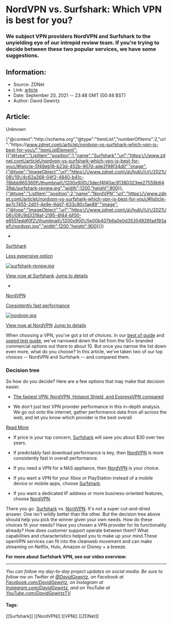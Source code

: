 # NordVPN vs. Surfshark: Which VPN is best for you?
### We subject VPN providers NordVPN and Surfshark to the unyielding eye of our intrepid review team. If you're trying to decide between these two popular services, we have some suggestions.

## Information:
+ Source: ZDNet
+ Link: [article](https://www.zdnet.com/article/nordvpn-vs-surfshark-which-vpn-is-best-for-you/)
+ Date: September 20, 2021 -- 23:48 GMT (00:48 BST)
+ Author: David Gewirtz


## Article:
Unknown


{"@context":"http:\/\/schema.org","@type":"ItemList","numberOfItems":2,"url":"https:\/\/www.zdnet.com\/article\/nordvpn-vs-surfshark-which-vpn-is-best-for-you\/","itemListElement":[{"@type":"ListItem","position":1,"name":"Surfshark","url":"https:\/\/www.zdnet.com\/article\/nordvpn-vs-surfshark-which-vpn-is-best-for-you\/#listicle-5f49eb18-b23d-452b-907d-ade2f98f34d0","image":{"@type":"ImageObject","url":"https:\/\/www.zdnet.com\/a\/hub\/i\/r\/2021\/08\/19\/4c62a268-04f2-4840-b41c-78bbb965360f\/thumbnail\/1200x900\/3decf4f40ac91380323ee27559b6439a\/surfshark-review.jpg","width":1200,"height":900}},{"@type":"ListItem","position":2,"name":"NordVPN","url":"https:\/\/www.zdnet.com\/article\/nordvpn-vs-surfshark-which-vpn-is-best-for-you\/#listicle-ae7c7455-2d01-4e9e-9dd7-633c80cfae89","image":{"@type":"ImageObject","url":"https:\/\/www.zdnet.com\/a\/hub\/i\/r\/2021\/06\/09\/9d3319af-2195-4f44-bf00-e6551eddf0f2\/thumbnail\/1200x900\/5e00b407b6a0e0d35354926fad193aef\/nordvpn.jpg","width":1200,"height":900}}]}

* 
[Surfshark](https://get.surfshark.net/aff_c?offer_id=50&aff_id=1511&source=ZDNET&aff_sub=zd-__COM_CLICK_ID__-dtp&aff_sub2=nordvpnvssurfshark) 


[Less expensive option](https://get.surfshark.net/aff_c?offer_id=50&aff_id=1511&source=ZDNET&aff_sub=zd-__COM_CLICK_ID__-dtp&aff_sub2=nordvpnvssurfshark) 

[![surfshark-review.jpg](https://www.zdnet.com/a/hub/i/r/2021/08/19/4c62a268-04f2-4840-b41c-78bbb965360f/thumbnail/70x70/4b98a40134b2ed2f59c2f7512af23a32/surfshark-review.jpg)](https://get.surfshark.net/aff_c?offer_id=50&aff_id=1511&source=ZDNET&aff_sub=zd-__COM_CLICK_ID__-dtp&aff_sub2=nordvpnvssurfshark)

[View now at Surfshank](https://get.surfshark.net/aff_c?offer_id=50&aff_id=1511&source=ZDNET&aff_sub=zd-__COM_CLICK_ID__-dtp&aff_sub2=nordvpnvssurfshark) 
[Jump to details](#listicle-5f49eb18-b23d-452b-907d-ade2f98f34d0) 

* 
[NordVPN](https://go.nordvpn.net/aff_c?offer_id=378&aff_id=307&source=ZDNET&aff_sub=zd-__COM_CLICK_ID__-dtp&aff_sub2=nordvpnvssurfshark) 


[Consistently fast performance](https://go.nordvpn.net/aff_c?offer_id=378&aff_id=307&source=ZDNET&aff_sub=zd-__COM_CLICK_ID__-dtp&aff_sub2=nordvpnvssurfshark) 

[![nordvpn.jpg](https://www.zdnet.com/a/hub/i/r/2021/06/09/9d3319af-2195-4f44-bf00-e6551eddf0f2/thumbnail/70x70/b21c559b26197b6a5a86d1cb0c31d626/nordvpn.jpg)](https://go.nordvpn.net/aff_c?offer_id=378&aff_id=307&source=ZDNET&aff_sub=zd-__COM_CLICK_ID__-dtp&aff_sub2=nordvpnvssurfshark)

[View now at NordVPN](https://go.nordvpn.net/aff_c?offer_id=378&aff_id=307&source=ZDNET&aff_sub=zd-__COM_CLICK_ID__-dtp&aff_sub2=nordvpnvssurfshark) 
[Jump to details](#listicle-ae7c7455-2d01-4e9e-9dd7-633c80cfae89) 



When choosing a VPN, you've got a lot of choices. In our [best of guide](https://www.zdnet.com/article/best-vpn-service-in-2021-safe-and-fast-dont-come-free/) and [speed test guide](https://www.zdnet.com/article/fastest-vpn/), we've narrowed down the list from the 50+ branded commercial options out there to about 10. But once you narrow the list down even more, what do you choose? In this article, we've taken two of our top choices -- NordVPN and Surfshark -- and compared them. 

###  **Decision tree**

So how do you decide? Here are a few options that may make that decision easier. 

* [The fastest VPN: NordVPN, Hotspot Shield, and ExpressVPN compared](https://www.zdnet.com/article/fastest-vpn/) 


* We don't just test VPN provider performance in this in-depth analysis. We go out onto the internet, gather performance data from all across the web, and let you know which provider is the best overall. 



[Read More](https://www.zdnet.com/article/fastest-vpn/) 

* If price is your top concern, [Surfshark](https://get.surfshark.net/aff_c?offer_id=50&aff_id=1511&source=ZDNET&aff_sub=%5Bsubid_value%5D&aff_sub2=nordvpnvssurfshark) will save you about $30 over two years. 


* If predictably fast download performance is key, then [NordVPN](https://go.nordvpn.net/aff_c?offer_id=378&aff_id=307&source=ZDNET&aff_sub=%5Bsubid_value%5D&aff_sub2=nordvpnvssurfshark) is more consistently fast in overall performance. 


* If you need a VPN for a NAS appliance, then [NordVPN](https://go.nordvpn.net/aff_c?offer_id=378&aff_id=307&source=ZDNET&aff_sub=%5Bsubid_value%5D&aff_sub2=nordvpnvssurfshark) is your choice. 


* If you want a VPN for your Xbox or PlayStation instead of a mobile device or mobile apps, choose [Surfshark](https://get.surfshark.net/aff_c?offer_id=50&aff_id=1511&source=ZDNET&aff_sub=%5Bsubid_value%5D&aff_sub2=nordvpnvssurfshark). 


* If you want a dedicated IP address or more business-oriented features, choose [NordVPN](https://go.nordvpn.net/aff_c?offer_id=378&aff_id=307&source=ZDNET&aff_sub=%5Bsubid_value%5D&aff_sub2=nordvpnvssurfshark). 



There you go. [Surfshark](https://get.surfshark.net/aff_c?offer_id=50&aff_id=1511&source=ZDNET&aff_sub=%5Bsubid_value%5D&aff_sub2=nordvpnvssurfshark) vs. [NordVPN](https://go.nordvpn.net/aff_c?offer_id=378&aff_id=307&source=ZDNET&aff_sub=%5Bsubid_value%5D&aff_sub2=nordvpnvssurfshark). It's not a super cut-and-dried answer. One isn't wildly better than the other. But the decision tree above should help you pick the winner given your own needs. How do these choices fit your needs? Have you chosen a VPN provider for its functionality already? How does customer support operate between them? What capabilities and characteristics helped you to make up your mind.These openVPN services can fit into the cleanweb movement and can make streaming on Netflix, Hulu, Amazon or Disney + a breeze. 

**For more about Surfshark VPN, see our video overview:** 




---

*You can follow my day-to-day project updates on social media. Be sure to follow me on Twitter at [@DavidGewirtz](https://twitter.com/davidgewirtz), on Facebook at [Facebook.com/DavidGewirtz](https://www.facebook.com/davidgewirtz), on Instagram at [Instagram.com/DavidGewirtz](https://www.instagram.com/DavidGewirtz/), and on YouTube at [YouTube.com/DavidGewirtzTV](https://www.youtube.com/user/DavidGewirtzTV).* 





#### Tags:
[[Surfshark]] [[NordVPN]] [[VPN]] [[ZDNet]]
